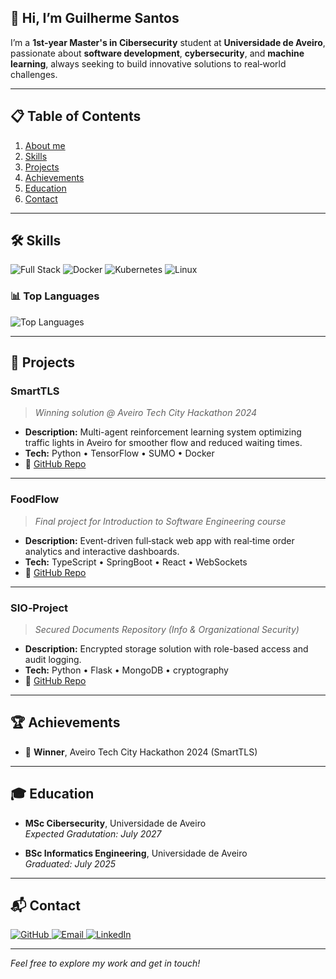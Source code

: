 <a name="about-me"></a>
## 👋 Hi, I’m Guilherme Santos

I’m a **1st-year Master's in Cibersecurity** student at **Universidade de Aveiro**, passionate about **software development**, **cybersecurity**, and **machine learning**, always seeking to build innovative solutions to real‑world challenges.

---
<a name="table-of-contents"></a>
## 📋 Table of Contents

1. [About me](#about-me)
2. [Skills](#skills)  
3. [Projects](#projects)  
4. [Achievements](#achievements)  
5. [Education](#education)  
6. [Contact](#contact)  

---
<a name="skills"></a>
## 🛠️ Skills
<p>
  <img alt="Full Stack" src="https://img.shields.io/badge/Full%20Stack-Focused-informational" />
  <img alt="Docker" src="https://img.shields.io/badge/Docker-2496ED?logo=docker&logoColor=white" />
  <img alt="Kubernetes" src="https://img.shields.io/badge/Kubernetes-326CE5?logo=kubernetes&logoColor=white" />
  <img alt="Linux" src="https://img.shields.io/badge/Linux-FCC624?logo=linux&logoColor=black"/>
</p>

### 📊 Top Languages

![Top Languages](https://github-readme-stats.vercel.app/api/top-langs/?username=guisantos91&layout=compact)

---
<a name="projects"></a>
## 🚀 Projects

### SmartTLS  
> _Winning solution @ Aveiro Tech City Hackathon 2024_  
- **Description:** Multi-agent reinforcement learning system optimizing traffic lights in Aveiro for smoother flow and reduced waiting times.  
- **Tech:** Python • TensorFlow • SUMO • Docker  
- 🔗 [GitHub Repo](https://github.com/guisantos91/SmartTLS)

---

### FoodFlow  
> _Final project for Introduction to Software Engineering course_  
- **Description:** Event-driven full‑stack web app with real‑time order analytics and interactive dashboards.  
- **Tech:** TypeScript • SpringBoot • React • WebSockets  
- 🔗 [GitHub Repo](https://github.com/guisantos91/FoodFlow)

---

### SIO‑Project  
> _Secured Documents Repository (Info & Organizational Security)_  
- **Description:** Encrypted storage solution with role-based access and audit logging.  
- **Tech:** Python • Flask • MongoDB • cryptography  
- 🔗 [GitHub Repo](https://github.com/guisantos91/SIO-Project)

---
<a name="achievements"></a>
## 🏆 Achievements

- 🥇 **Winner**, Aveiro Tech City Hackathon 2024 (SmartTLS)

---
<a name="education"></a>
## 🎓 Education

- **MSc Cibersecurity**, Universidade de Aveiro  
_Expected Gradutation: July 2027_

- **BSc Informatics Engineering**, Universidade de Aveiro  
_Graduated: July 2025_

---
<a name="contact"></a>
## 📬 Contact


<p>
  <a href="https://github.com/guisantos91">
    <img alt="GitHub" src="https://img.shields.io/badge/GitHub-181717?logo=github&logoColor=white" />
  </a>
  <a href="mailto:gui2891@outlook.pt">
    <img alt="Email" src="https://img.shields.io/badge/Outlook-0078D4?logo=microsoft-outlook&logoColor=white" />
  </a>
  <a href="https://www.linkedin.com/in/gui-santos91/">
    <img alt="LinkedIn" src="https://img.shields.io/badge/LinkedIn-%230077B5.svg?logo=linkedin&logoColor=white">
  </a>
</p>


---

*Feel free to explore my work and get in touch!*
